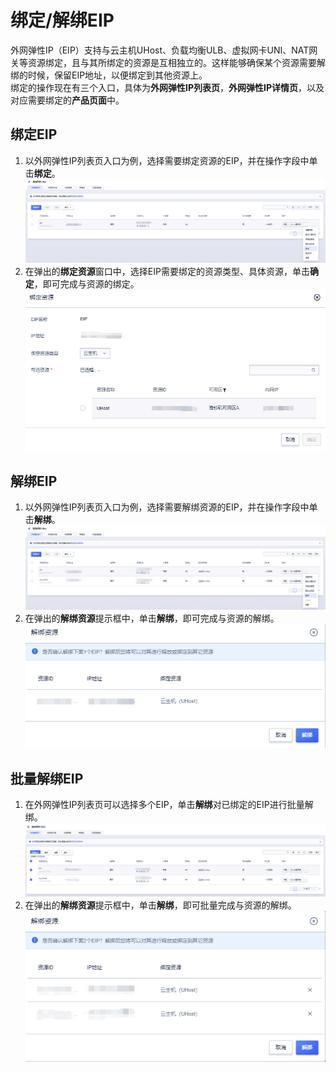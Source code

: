 # 绑定/解绑EIP

外网弹性IP（EIP）支持与云主机UHost、负载均衡ULB、虚拟网卡UNI、NAT网关等资源绑定，且与其所绑定的资源是互相独立的。这样能够确保某个资源需要解绑的时候，保留EIP地址，以便绑定到其他资源上。
<br>绑定的操作现在有三个入口，具体为**外网弹性IP列表页**，**外网弹性IP详情页**，以及对应需要绑定的**产品页面**中。

## 绑定EIP

1. 以外网弹性IP列表页入口为例，选择需要绑定资源的EIP，并在操作字段中单击**绑定**。
![image](/images/3.png)
2. 在弹出的**绑定资源**窗口中，选择EIP需要绑定的资源类型、具体资源，单击**确定**，即可完成与资源的绑定。
![image](/images/4.png)

## 解绑EIP

1. 以外网弹性IP列表页入口为例，选择需要解绑资源的EIP，并在操作字段中单击**解绑**。
![image](/images/5.png)
2. 在弹出的**解绑资源**提示框中，单击**解绑**，即可完成与资源的解绑。
![image](/images/6.png)

## 批量解绑EIP
1. 在外网弹性IP列表页可以选择多个EIP，单击**解绑**对已绑定的EIP进行批量解绑。
![image](/images/7.png)
2. 在弹出的**解绑资源**提示框中，单击**解绑**，即可批量完成与资源的解绑。
![image](/images/8.png)
